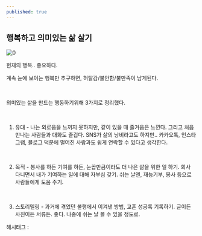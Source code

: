 ```yaml
---
published: true
---
```

## 행복하고 의미있는 삶 살기

![0](/asset/img/222678331173/0.png)

현재의 행복.. 중요하다.

계속 눈에 보이는 행복만 추구하면, 허탈감/불안함/불만족이 남게된다.

​

의미있는 삶을 만드는 행동하기위해 3가지로 정리했다.

​

1. 유대 - 나는 외로움을 느끼지 못하지만, 같이 있을 때 즐거움은 느낀다. 그리고 처음 만나는 사람들과 대화도 즐겁다. SNS가 삶의 낭비라고도 하지만.. 카카오톡, 인스타그램, 블로그 덕분에 멀어진 사람과도 쉽게 연락할 수 있다고 생각한다.

​

2. 목적 - 봉사를 하든 기여를 하든, 눈꼽만큼이라도 더 나은 삶을 위한 일 하기. 회사 다니면서 내가 기여하는 일에 대해 자부심 갖기. 쉬는 날엔, 재능기부, 봉사 등으로 사람들에게 도움 주기.

​

3. 스토리텔링 - 과거에 겪었던 불행에서 이겨낸 방법, 교훈 성공록 기록하기. 글이든 사진이든 서류든. 좋다. 나중에 쉬는 날 볼 수 있을 정도로.

 해시태그 : 